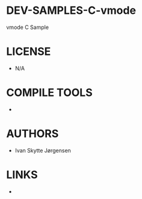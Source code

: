 # DEV-SAMPLES-C-vmode
vmode C Sample

LICENSE
===============
* N/A

COMPILE TOOLS
===============
* 
 
AUTHORS
===============
* Ivan Skytte Jørgensen

LINKS
===============
* 


